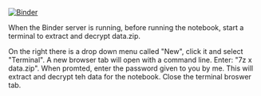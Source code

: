 [![Binder](https://mybinder.org/badge_logo.svg)](https://mybinder.org/v2/gh/teokem/responseStudies-alex-exook/HEAD)

When the Binder server is running, before running the notebook, start a terminal to extract and decrypt data.zip.

On the right there is a drop down menu called "New", click it and select "Terminal". A new browser tab will open with a command line. Enter: "7z x data.zip". When promted, enter the password given to you by me. This will extract and decrypt teh data for the notebook. Close the terminal broswer tab.
